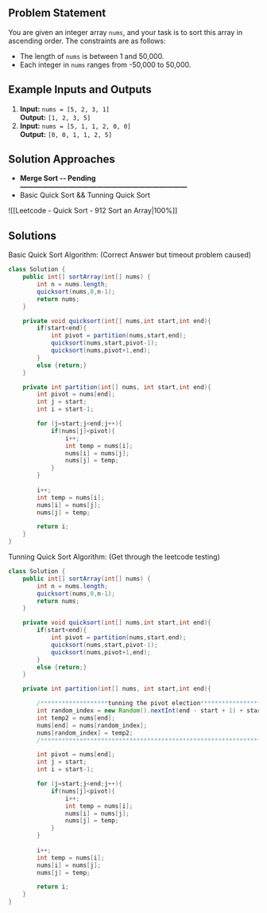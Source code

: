 ## Problem Statement

You are given an integer array `nums`, and your task is to sort this array in ascending order. The constraints are as follows:

- The length of `nums` is between 1 and 50,000.
- Each integer in `nums` ranges from -50,000 to 50,000.

## Example Inputs and Outputs

1. **Input:** `nums = [5, 2, 3, 1]`  
    **Output:** `[1, 2, 3, 5]`
2. **Input:** `nums = [5, 1, 1, 2, 0, 0]`  
    **Output:** `[0, 0, 1, 1, 2, 5]`
## Solution Approaches

- **Merge Sort -- Pending————————————————————————**
- Basic Quick Sort && Tunning Quick Sort


![[Leetcode - Quick Sort - 912 Sort an Array|100%]]
## Solutions

Basic Quick Sort Algorithm: (Correct Answer but timeout problem caused)
```java
class Solution {
    public int[] sortArray(int[] nums) {
        int n = nums.length;
        quicksort(nums,0,n-1);
        return nums; 
    }

    private void quicksort(int[] nums,int start,int end){
        if(start<end){
            int pivot = partition(nums,start,end);
            quicksort(nums,start,pivot-1);
            quicksort(nums,pivot+1,end);
        }
        else {return;}
    }

    private int partition(int[] nums, int start,int end){    
        int pivot = nums[end];
        int j = start;
        int i = start-1;

        for (j=start;j<end;j++){
            if(nums[j]<pivot){
                i++;
                int temp = nums[i];
                nums[i] = nums[j];
                nums[j] = temp;                
            }
        }
        
        i++;
        int temp = nums[i];
        nums[i] = nums[j];
        nums[j] = temp;

        return i;
    }
}
```



Tunning Quick Sort Algorithm: (Get through the leetcode testing)
```java
class Solution {
    public int[] sortArray(int[] nums) {
        int n = nums.length;
        quicksort(nums,0,n-1);
        return nums; 
    }

    private void quicksort(int[] nums,int start,int end){
        if(start<end){
            int pivot = partition(nums,start,end);
            quicksort(nums,start,pivot-1);
            quicksort(nums,pivot+1,end);
        }
        else {return;}
    }

    private int partition(int[] nums, int start,int end){   

		/*******************tunning the pivot election******************/
        int random_index = new Random().nextInt(end - start + 1) + start;
        int temp2 = nums[end];
        nums[end] = nums[random_index];
        nums[random_index] = temp2;
        /***************************************************************/

        int pivot = nums[end];
        int j = start;
        int i = start-1;

        for (j=start;j<end;j++){
            if(nums[j]<pivot){
                i++;
                int temp = nums[i];
                nums[i] = nums[j];
                nums[j] = temp;                
            }
        }
        
        i++;
        int temp = nums[i];
        nums[i] = nums[j];
        nums[j] = temp;

        return i;
    }
}
```